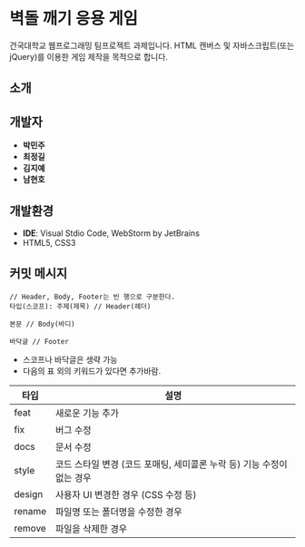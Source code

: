 # 벽돌 깨기 응용 게임
건국대학교 웹프로그래밍 팀프로젝트 과제입니다. HTML 캔버스 및 자바스크립트(또는 jQuery)를 이용한 게임 제작을 목적으로 합니다.

## 소개

## 개발자
- **박민주**
- **최정길**
- **김지예**
- **남현호**

## 개발환경
- **IDE**: Visual Stdio Code, WebStorm by JetBrains
- HTML5, CSS3

## 커밋 메시지
```
// Header, Body, Footer는 빈 행으로 구분한다.
타입(스코프): 주제(제목) // Header(헤더)

본문 // Body(바디)

바닥글 // Footer
```
- 스코프나 바닥글은 생략 가능
- 다음의 표 외의 키워드가 있다면 추가바람.

| 타입   | 설명                                                     |
| ------ | -------------------------------------------------------- |
| feat   | 새로운 기능 추가                                         |
| fix    | 버그 수정                                                |
| docs   | 문서 수정                                                |
| style  | 코드 스타일 변경 (코드 포매팅, 세미콜론 누락 등) 기능 수정이 없는 경우 |
| design | 사용자 UI 변경한 경우 (CSS 수정 등)                      |
| rename | 파일명 또는 폴더명을 수정한 경우                         |
| remove | 파일을 삭제한 경우                                       |

